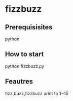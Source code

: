 # fizzbuzz

## Prerequisisites
python

## How to start
python fizzbuzz.py

## Feautres
fizz,buzz,fizzbuzz print to 1~15
